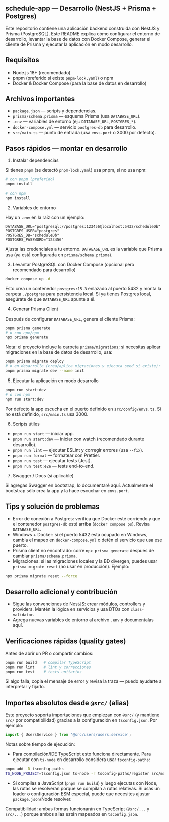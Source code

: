 ## schedule-app — Desarrollo (NestJS + Prisma + Postgres)

Este repositorio contiene una aplicación backend construida con NestJS y Prisma (PostgreSQL).
Este README explica cómo configurar el entorno de desarrollo, levantar la base de datos con Docker Compose, generar el cliente de Prisma y ejecutar la aplicación en modo desarrollo.

## Requisitos

- Node.js 18+ (recomendado)
- pnpm (preferido si existe `pnpm-lock.yaml`) o npm
- Docker & Docker Compose (para la base de datos en desarrollo)

## Archivos importantes

- `package.json` — scripts y dependencias.
- `prisma/schema.prisma` — esquema Prisma (usa `DATABASE_URL`).
- `.env` — variables de entorno (ej.: `DATABASE_URL`, `POSTGRES_*`).
- `docker-compose.yml` — servicio `postgres-db` para desarrollo.
- `src/main.ts` — punto de entrada (usa `envs.port` o 3000 por defecto).

## Pasos rápidos — montar en desarrollo

1) Instalar dependencias

Si tienes `pnpm` (se detectó `pnpm-lock.yaml`) usa pnpm, si no usa npm:

```bash
# con pnpm (preferido)
pnpm install

# con npm
npm install
```

2) Variables de entorno

Hay un `.env` en la raíz con un ejemplo:

```properties
DATABASE_URL="postgresql://postgres:123456@localhost:5432/scheduleDb"
POSTGRES_USER="postgres"
POSTGRES_DB="scheduleDb"
POSTGRES_PASSWORD="123456"
```

Ajusta las credenciales a tu entorno. `DATABASE_URL` es la variable que Prisma usa (ya está configurada en `prisma/schema.prisma`).

3) Levantar PostgreSQL con Docker Compose (opcional pero recomendado para desarrollo)

```bash
docker compose up -d
```

Esto crea un contenedor `postgres:15.3` enlazado al puerto 5432 y monta la carpeta `./postgres` para persistencia local. Si ya tienes Postgres local, asegúrate de que `DATABASE_URL` apunte a él.

4) Generar Prisma Client

Después de configurar `DATABASE_URL`, genera el cliente Prisma:

```bash
pnpm prisma generate
# o con npx/npm
npx prisma generate
```

Nota: el proyecto incluye la carpeta `prisma/migrations`; si necesitas aplicar migraciones en la base de datos de desarrollo, usa:

```bash
pnpm prisma migrate deploy
# o en desarrollo (crea/aplica migraciones y ejecuta seed si existe):
pnpm prisma migrate dev --name init
```

5) Ejecutar la aplicación en modo desarrollo

```bash
pnpm run start:dev
# o con npm
npm run start:dev
```

Por defecto la app escucha en el puerto definido en `src/config/envs.ts`. Si no está definido, `src/main.ts` usa 3000.

6) Scripts útiles

- `pnpm run start` — iniciar app.
- `pnpm run start:dev` — iniciar con watch (recomendado durante desarrollo).
- `pnpm run lint` — ejecutar ESLint y corregir errores (usa `--fix`).
- `pnpm run format` — formatear con Prettier.
- `pnpm run test` — ejecutar tests (Jest).
- `pnpm run test:e2e` — tests end-to-end.

7) Swagger / Docs (si aplicable)

Si agregas Swagger en bootstrap, lo documentaré aquí. Actualmente el bootstrap sólo crea la app y la hace escuchar en `envs.port`.

## Tips y solución de problemas

- Error de conexión a Postgres: verifica que Docker esté corriendo y que el contenedor `postgres-db` esté arriba (`docker compose ps`). Revisa `DATABASE_URL`.
- Windows + Docker: si el puerto 5432 está ocupado en Windows, cambia el mapeo en `docker-compose.yml` o detén el servicio que usa ese puerto.
- Prisma client no encontrado: corre `npx prisma generate` después de cambiar `prisma/schema.prisma`.
- Migraciones: si las migraciones locales y la BD divergen, puedes usar `prisma migrate reset` (no usar en producción). Ejemplo:

```bash
npx prisma migrate reset --force
```

## Desarrollo adicional y contribución

- Sigue las convenciones de NestJS: crear módulos, controllers y providers. Mantén la lógica en servicios y usa DTOs con `class-validator`.
- Agrega nuevas variables de entorno al archivo `.env` y documentalas aquí.

## Verificaciones rápidas (quality gates)

Antes de abrir un PR o compartir cambios:

```bash
pnpm run build   # compilar TypeScript
pnpm run lint    # lint y correcciones
pnpm run test    # tests unitarios
```

Si algo falla, copia el mensaje de error y revisa la traza — puedo ayudarte a interpretar y fijarlo.

## Importes absolutos desde `@src/` (alias)

Este proyecto soporta importaciones que empiezan con `@src/` (y mantiene `src/` por compatibilidad) gracias a la configuración en `tsconfig.json`.
Por ejemplo:

```ts
import { UsersService } from '@src/users/users.service';
```

Notas sobre tiempo de ejecución:
- Para compilación/IDE TypeScript esto funciona directamente. Para ejecutar con `ts-node` en desarrollo considera usar `tsconfig-paths`:

```bash
pnpm add -D tsconfig-paths
TS_NODE_PROJECT=tsconfig.json ts-node -r tsconfig-paths/register src/main.ts
```

- Si compilas a JavaScript (`pnpm run build`) y luego ejecutas con Node, las rutas se resolverán porque se compilan a rutas relativas. Si usas un loader o configuración ESM especial, puede que necesites ajustar `package.json`/Node resolver.

Compatibilidad: ambas formas funcionarán en TypeScript (`@src/...` y `src/...`) porque ambos alias están mapeados en `tsconfig.json`.


